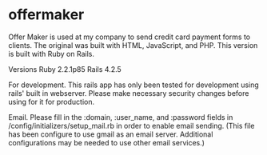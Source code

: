 # offermaker

Offer Maker is used at my company to send credit card payment forms to clients. The original was built with HTML, JavaScript, and PHP. This version is built with Ruby on Rails.


Versions
Ruby 2.2.1p85
Rails 4.2.5

For development. 
This rails app has only been tested for development using rails' built in webserver. Please make necessary security changes before using for it for production. 

Email. 
Please fill in the  :domain, :user_name, and :password fields in /config/initializers/setup_mail.rb in order to enable email sending. (This file has been configure to use gmail as an email server. Additional configurations may be needed to use other email services.)

